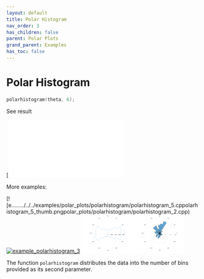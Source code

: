 ```yaml
---
layout: default
title: Polar Histogram
nav_order: 3
has_children: false
parent: Polar Plots
grand_parent: Examples
has_toc: false
---
```

# Polar Histogram

```cpp
polarhistogram(theta, 6);
```


See result

[![e../../../examples/polar_plots/polarhistogram/polarhistogram_1.cppolarhistogram_1.svg)](examples/polar_plots/polarhistogram/polarhistogram_1.cpp)

More examples:
    
[![e......../../../examples/polar_plots/polarhistogram/polarhistogram_5.cppolarhistogram_5_thumb.pngpolar_plots/polarhistogram/polarhistogram_2.cpp)  [![example_polarhistogram_3](docs/examples/polar_plots/polarhistogram/polarhistogram_3_thumb.png)](examples/polar_plots/polarhistogram/polarhistogram_3.cpp)  [![example_polarhistogram_4](docs/examples/polar_plots/polarhistogram/polarhistogram_4_thumb.png)](examples/polar_plots/polarhistogram/polarhistogram_4.cpp)  [![example_polarhistogram_5](docs/examples/polar_plots/polarhistogram/polarhistogram_5_thumb.png)](examples/polar_plots/polarhistogram/polarhistogram_5.cpp)
  

The function `polarhistogram` distributes the data into the number of bins provided as its second parameter.
  


